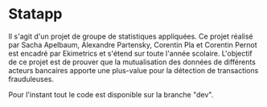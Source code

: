 # Statapp

Il s'agit d'un projet de groupe de statistiques appliquées. 
Ce projet réalisé par Sacha Apelbaum, Alexandre Partensky, Corentin Pla et Corentin Pernot est encadré par Ekimetrics et s'étend sur toute l'année scolaire. 
L'objectif de ce projet est de prouver que la mutualisation des données de différents acteurs bancaires apporte une plus-value pour la détection de transactions frauduleuses. 

Pour l'instant tout le code est disponible sur la branche "dev". 
